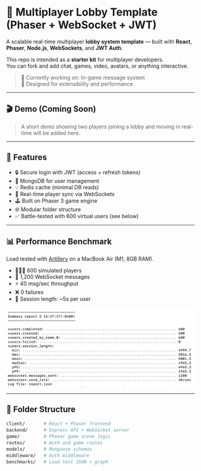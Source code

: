 # 🧩 Multiplayer Lobby Template (Phaser + WebSocket + JWT)

A scalable real-time multiplayer **lobby system template** — built with **React**, **Phaser**, **Node.js**, **WebSockets**, and **JWT Auth**.

This repo is intended as a **starter kit** for multiplayer developers.  
You can fork and add chat, games, video, avatars, or anything interactive.

> 🔧 Currently working on: In-game message system  
> 🎯 Designed for extensibility and performance

---

## 🎬 Demo (Coming Soon)

> A short demo showing two players joining a lobby and moving in real-time will be added here.

---

## 🚀 Features

- 🔒 Secure login with JWT (access + refresh tokens)
- 🧠 MongoDB for user management
- 💡 Redis cache (minimal DB reads)
- 📡 Real-time player sync via WebSockets
- 🕹 Built on Phaser 3 game engine
- 🌐 Modular folder structure
- ✅ Battle-tested with 600 virtual users (see below)

---

## 📊 Performance Benchmark

Load tested with [Artillery](https://artillery.io) on a MacBook Air (M1, 8GB RAM).

- 🧑‍🤝‍🧑 600 simulated players
- 💬 1,200 WebSocket messages
- ⚡ 40 msg/sec throughput
- ❌ 0 failures
- 🔁 Session length: ~5s per user

![Benchmark Chart](./benchmark/artillery_performance_chart.png)

---

## 📁 Folder Structure

```bash
client/       # React + Phaser frontend
backend/      # Express API + WebSocket server
game/         # Phaser game scene logic
routes/       # Auth and game routes
models/       # Mongoose schemas
middleware/   # Auth middleware
benchmarks/   # Load test JSON + graph
